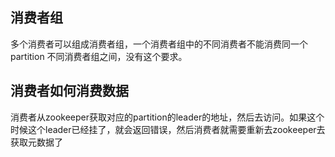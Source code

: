 ## 消费者组
多个消费者可以组成消费者组，一个消费者组中的不同消费者不能消费同一个partition
不同消费者组之间，没有这个要求。

## 消费者如何消费数据
消费者从zookeeper获取对应的partition的leader的地址，然后去访问。如果这个时候这个leader已经挂了，就会返回错误，然后消费者就需要重新去zookeeper去获取元数据了
